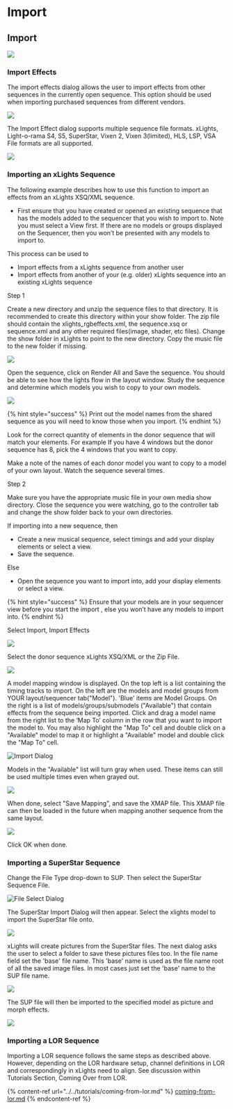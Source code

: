 # Import

## Import

![](<../../.gitbook/assets/2022-08-02\_20h45\_58 (1).png>)

### Import Effects

The import effects dialog allows the user to import effects from other sequences in the currently open sequence. This option should be used when importing purchased sequences from different vendors.

![](<../../.gitbook/assets/image (747).png>)

The Import Effect dialog supports multiple sequence file formats. xLights, Light-o-rama S4, S5, SuperStar, Vixen 2, Vixen 3(limited), HLS, LSP, VSA File formats are all supported.

![](<../../.gitbook/assets/image (370).png>)

### Importing an xLights Sequence

The following example describes how to use this function to import an effects from an xLights XSQ/XML sequence.

* First ensure that you have created or opened an existing sequence that has the models added to the sequencer that you wish to import to.  Note you must select a View first. If there are no models or groups displayed on the Sequencer, then you won’t be presented with any models to import to.

This process can be used to

* Import effects from a xLights sequence from another user
* Import effects from another of your (e.g. older) xLights sequence into an existing xLights sequence

Step 1

Create a new directory and unzip the sequence files to that directory. It is recommended to create this directory within your show folder. The zip file should contain the xlights\_rgbeffects.xml, the sequence.xsq or sequence.xml and any other required files(image, shader, etc files). Change the show folder in xLights to point to the new directory. Copy the music file to the new folder if missing.

![](<../../.gitbook/assets/image (206).png>)

Open the sequence, click on Render All and Save the sequence. You should be able to see how the lights flow in the layout window. Study the sequence and determine which models you wish to copy to your own models.

![](<../../.gitbook/assets/image (409).png>)

{% hint style="success" %}
Print out the model names from the shared sequence as you will need to know those when you import.
{% endhint %}

Look for the correct quantity of elements in the donor sequence that will match your elements. For example If you have 4 windows but the donor sequence has 8, pick the 4 windows that you want to copy.

Make a note of the names of each donor model you want to copy to a model of your own layout. Watch the sequence several times.

Step 2

Make sure you have the appropriate music file in your own media show directory. Close the sequence you were watching, go to the controller tab and change the show folder back to your own directories.

If importing into a new sequence, then

* Create a new musical sequence, select timings and add your display elements or select a view.
* Save the sequence.

Else

* Open the sequence you want to import into,  add your display elements or select a view.

{% hint style="success" %}
Ensure that your models are in your sequencer view before you start the import , else you won’t have any models to import into.
{% endhint %}

Select Import, Import Effects

![](../../.gitbook/assets/2022-08-02\_20h45\_58.png)

Select the donor sequence xLights XSQ/XML or the Zip File.

![](../../.gitbook/assets/2022-08-02\_20h49\_24.png)

A model mapping window is displayed. On the top left is a list containing the timing tracks to import. On the left are the models and model groups from YOUR layout/sequencer tab("Model"). 'Blue' items are Model Groups. On the right is a list of models/groups/submodels ("Available") that contain effects from the sequence being imported. Click and drag a model name from the right list to the ‘Map To’ column in the row that you want to import the model to. You may also highlight the "Map To" cell and double click on a "Available" model to map it or highlight a "Available" model and double click the "Map To" cell.

![Import Dialog](../../.gitbook/assets/2022-08-02\_20h53\_53.png)

Models in the "Available" list will turn gray when used. These items can still be used multiple times even when grayed out.

![](../../.gitbook/assets/2022-08-02\_20h51\_22.png)

When done, select "Save Mapping", and save the XMAP file. This XMAP file can then be loaded in the future when mapping another sequence from the same layout.

![](<../../.gitbook/assets/image (453) (1).png>)

Click OK when done.

### Importing a SuperStar Sequence

Change the File Type drop-down to SUP. Then select the SuperStar Sequence File.

![File Select Dialog](<../../.gitbook/assets/image (358).png>)

The SuperStar Import Dialog will then appear. Select the xlights model to import the SuperStar file onto.

![](<../../.gitbook/assets/image (527).png>)

xLights will create pictures from the SuperStar files. The next dialog asks the user to select a folder to save these pictures files too. In the file name field set the 'base' file name. This 'base' name is used as the file name root of all the saved image files. In most cases just set the 'base' name to the SUP file name.

![](<../../.gitbook/assets/image (134).png>)

The SUP file will then be imported to the specified model as picture and morph effects.

![](<../../.gitbook/assets/image (287).png>)

### Importing a LOR Sequence

Importing a LOR sequence follows the same steps as described above. However, depending on the LOR hardware setup, channel definitions in LOR and correspondingly in xLights need to align. See discussion within Tutorials Section, Coming Over from LOR.

{% content-ref url="../../tutorials/coming-from-lor.md" %}
[coming-from-lor.md](../../tutorials/coming-from-lor.md)
{% endcontent-ref %}
